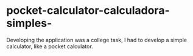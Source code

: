# pocket-calculator-calculadora-simples-
Developing the application was a college task, I had to develop a simple calculator, like a pocket calculator.
